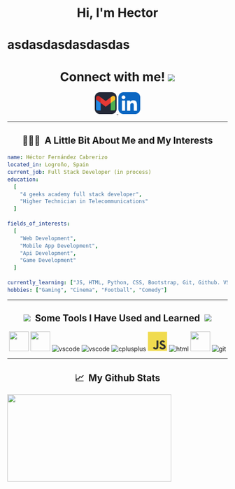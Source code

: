 <h1 align="center" >Hi, I'm Hector<h1>
  <p>asdasdasdasdasdas</p>
<h1 align="center">
  Connect with me! <img src="https://raw.githubusercontent.com/ShahriarShafin/ShahriarShafin/main/Assets/handshake.gif" width="100px"/>
</h1>

<p align="center">
<a href="mailto:hectorofi95@gmail.com">
  <img height="50" src="https://raw.githubusercontent.com/tandpfun/skill-icons/main/icons/Gmail-Dark.svg" alt="Gmail" />
</a>
<a href="https://www.linkedin.com/in/hector-fernandez-cabrerizo/">
  <img height="50" src="https://raw.githubusercontent.com/tandpfun/skill-icons/main/icons/LinkedIn.svg"/>
</a>
</p>

---

<h2 align="center"> 👨🏻‍💻 &nbsp;A Little Bit About Me and My Interests</h2>

```yaml
name: Héctor Fernández Cabrerizo
located_in: Logroño, Spain
current_job: Full Stack Developer (in process)
education:
  [
    "4 geeks academy full stack developer",
    "Higher Technician in Telecommunications"
  ]

fields_of_interests:
  [
    "Web Development",
    "Mobile App Development",
    "Api Development",
    "Game Development"
  ]
  
currently_learning: ["JS, HTML, Python, CSS, Bootstrap, Git, Github. VSC"]
hobbies: ["Gaming", "Cinema", "Football", "Comedy"]
```
  
---  
  
<h2 align="center"> <img src="https://media2.giphy.com/media/QssGEmpkyEOhBCb7e1/giphy.gif?cid=ecf05e47a0n3gi1bfqntqmob8g9aid1oyj2wr3ds3mg700bl&amp;rid=giphy.gif" width="32px">  &nbsp;Some Tools I Have Used and Learned &nbsp;<img src="https://media2.giphy.com/media/QssGEmpkyEOhBCb7e1/giphy.gif?cid=ecf05e47a0n3gi1bfqntqmob8g9aid1oyj2wr3ds3mg700bl&amp;rid=giphy.gif" width="32px"> </h2>
<p align="center">
<img src="https://raw.githubusercontent.com/rahulbanerjee26/githubAboutMeGenerator/main/icons/reactjs.svg" width="45" height="45"/>
<img src="https://raw.githubusercontent.com/rahulbanerjee26/githubAboutMeGenerator/main/icons/sqlite.svg" width="45" height="45"/>
<img src="https://raw.githubusercontent.com/rahulbanerjee26/githubAboutMeGenerator/main/icons/python.svg" alt="vscode" width="45" height="45"/> 
<img src="https://cdn.jsdelivr.net/gh/devicons/devicon/icons/vscode/vscode-original.svg" alt="vscode" width="45" height="45"/>
<img src="https://cdn.jsdelivr.net/gh/devicons/devicon/icons/cplusplus/cplusplus-original.svg" alt="cplusplus" width="45" height="45"/>
<img src="https://raw.githubusercontent.com/devicons/devicon/master/icons/javascript/javascript-original.svg" alt="javascript" width="45" height="45" />
<img src="https://cdn.jsdelivr.net/gh/devicons/devicon/icons/html5/html5-original.svg" alt="html" width="45" height="45"/>
<img src="https://cdn.jsdelivr.net/gh/devicons/devicon@latest/icons/bootstrap/bootstrap-original-wordmark.svg" width="45" height="45" />     
<img src="https://cdn.jsdelivr.net/gh/devicons/devicon/icons/git/git-original.svg" alt="git" width="45" height="45"/> 
</p>

---

<h2 align="center"> 📈 &nbsp;My Github Stats</h2>
<a href="https://github.com/HectorF95/github-readme-stats" >
 <img height=200 width=375 align="left" src="https://github-readme-stats.vercel.app/api?username=HectorF95&show_icons=true&theme=aura" />
</a>
